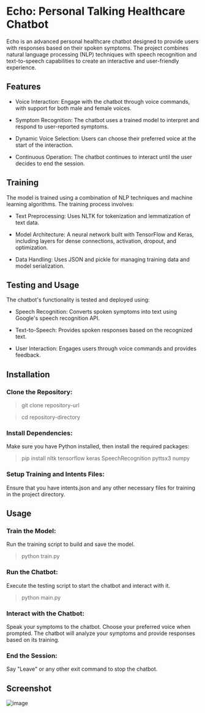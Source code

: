 # Echo: Personal Talking Healthcare Chatbot
Echo is an advanced personal healthcare chatbot designed to provide users with responses based on their spoken symptoms. The project combines natural language processing (NLP) techniques with speech recognition and text-to-speech capabilities to create an interactive and user-friendly experience.

## Features

- Voice Interaction: Engage with the chatbot through voice commands, with support for both male and female voices.

- Symptom Recognition: The chatbot uses a trained model to interpret and respond to user-reported symptoms.

- Dynamic Voice Selection: Users can choose their preferred voice at the start of the interaction.

- Continuous Operation: The chatbot continues to interact until the user decides to end the session.

## Training

The model is trained using a combination of NLP techniques and machine learning algorithms. The training process involves:

- Text Preprocessing: Uses NLTK for tokenization and lemmatization of text data.

- Model Architecture: A neural network built with TensorFlow and Keras, including layers for dense connections, activation, dropout, and optimization.

- Data Handling: Uses JSON and pickle for managing training data and model serialization.

## Testing and Usage

The chatbot's functionality is tested and deployed using:

- Speech Recognition: Converts spoken symptoms into text using Google's speech recognition API.

- Text-to-Speech: Provides spoken responses based on the recognized text.

- User Interaction: Engages users through voice commands and provides feedback.

## Installation

### Clone the Repository:
> git clone repository-url

> cd repository-directory

### Install Dependencies:

Make sure you have Python installed, then install the required packages:

> pip install nltk tensorflow keras SpeechRecognition pyttsx3 numpy
### Setup Training and Intents Files:

Ensure that you have intents.json and any other necessary files for training in the project directory.

## Usage

### Train the Model:

Run the training script to build and save the model.

> python train.py
> 
### Run the Chatbot:
Execute the testing script to start the chatbot and interact with it.

> python main.py
### Interact with the Chatbot:

Speak your symptoms to the chatbot.
Choose your preferred voice when prompted.
The chatbot will analyze your symptoms and provide responses based on its training.
### End the Session:
Say "Leave" or any other exit command to stop the chatbot.

## Screenshot

![image](https://github.com/user-attachments/assets/af97fd70-05b8-4a93-9788-b79a1de96924)

